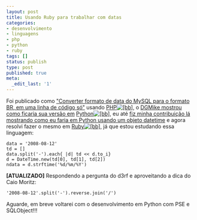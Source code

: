 ```yaml
---
layout: post
title: Usando Ruby para trabalhar com datas
categories:
- desenvolvimento
- linguagens
- php
- python
- ruby
tags: []
status: publish
type: post
published: true
meta:
  _edit_last: '1'
---
```

Foi publicado como <a href="http://d3rf.wordpress.com/2008/01/08/converter-formato-de-data-do-mysql-para-o-formato-br-em-uma-linha-de-codigo-so/">"Converter formato de data do MySQL para o formato BR, em uma linha de código só"</a> usando <a href="http://boo-box.com/link/aff:submarinoid/uid:255486/tags:PHP+livro+linguagem" class="bbli">PHP<img src="http://boo-box.com/bbli" alt="[bb]" class="bbic" /></a>, o <a href="http://dgmike.wordpress.com/2008/01/08/reformatando-as-datas-em-python/">DGMike mostrou como ficaria sua versão em</a> <a href="http://boo-box.com/link/aff:submarinoid/uid:255486/tags:Python+livro+linguagem" class="bbli">Python<img src="http://boo-box.com/bbli" alt="[bb]" class="bbic" /></a>, eu até <a href="http://dgmike.wordpress.com/2008/01/08/reformatando-as-datas-em-python/#comment-4068">fiz minha contribuição lá mostrando como eu faria em Python usando um objeto datetime</a> e agora resolvi fazer o mesmo em <a href="http://boo-box.com/link/aff:submarinoid/uid:255486/tags:Ruby+livro+linguagem" class="bbli">Ruby<img src="http://boo-box.com/bbli" alt="[bb]" class="bbic" /></a>, já que estou estudando essa linguagem:

<pre class="ruby"><code>data = <span class="st0">'2008-08-12'</span>
td = <span class="br0">&#91;</span><span class="br0">&#93;</span>
data.<span class="kw3">split</span><span class="br0">&#40;</span><span class="st0">'-'</span><span class="br0">&#41;</span>.<span class="me1">each</span><span class="br0">&#123;</span> |d| td &lt;&lt; d.<span class="me1">to_i</span><span class="br0">&#125;</span>
d = <span class="kw4">DateTime</span>.<span class="me1">new</span><span class="br0">&#40;</span>td<span class="br0">&#91;</span><span class="nu0">0</span><span class="br0">&#93;</span>, td<span class="br0">&#91;</span><span class="nu0">1</span><span class="br0">&#93;</span>, td<span class="br0">&#91;</span><span class="nu0">2</span><span class="br0">&#93;</span><span class="br0">&#41;</span>
ndata = d.<span class="me1">strftime</span><span class="br0">&#40;</span><span class="st0">'%d/%m/%Y'</span><span class="br0">&#41;</span></code></pre>

<strong>[ATUALIZADO]</strong>
Respondendo a pergunta do d3rf e aproveitando a dica do Caio Moritz:
<pre class="ruby"><code><span class="st0">'2008-08-12'</span>.<span class="kw3">split</span><span class="br0">&#40;</span><span class="st0">'-'</span><span class="br0">&#41;</span>.<span class="me1">reverse</span>.<span class="me1">join</span><span class="br0">&#40;</span><span class="st0">'/'</span><span class="br0">&#41;</span></code></pre>

Aguarde, em breve voltarei com o desenvolvimento em Python com PSE e SQLObject!!!
